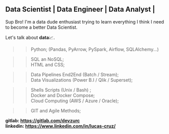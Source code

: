 ## Data Scientist | Data Engineer | Data Analyst |

Sup Bro!
I'm a data dude enthusiast trying to learn everything I think I need to become a better Data Scientist.

Let's talk about <b>data</b>📈.

>> Python; (Pandas, PyArrow, PySpark, Airflow, SQLAlchemy...)<br>

>> SQL an NoSQL; <br>
>> HTML and CSS; <br>

>> Data Pipelines End2End (Batch / Stream); <br>
>> Data Visualizations (Power B.I / Qlik / Superset); <br>

>> Shells Scripts (Unix / Bash) ; <br>
>> Docker and Docker Compose; <br>
>> Cloud Computing (AWS / Azure / Oracle); <br>

>> GIT and Agile Methods; <br>

<b>gitlab: https://gitlab.com/devzurc</b><br>
<b>linkedin: https://www.linkedin.com/in/lucas-cruz/</b>
